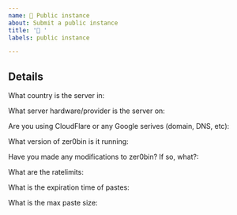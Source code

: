 ```yaml
---
name: 🚀 Public instance
about: Submit a public instance
title: '🚀 '
labels: public instance

---
```


<!--
Thanks for offering us your public instance!
-->

## Details

What country is the server in: 

What server hardware/provider is the server on:

Are you using CloudFlare or any Google serives (domain, DNS, etc): 

What version of zer0bin is it running: 

Have you made any modifications to zer0bin? If so, what?: 

What are the ratelimits: 

What is the expiration time of pastes: 

What is the max paste size: 


